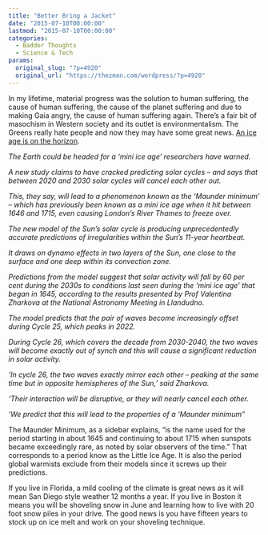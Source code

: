 ```yaml
---
title: "Better Bring a Jacket"
date: "2015-07-10T00:00:00"
lastmod: "2015-07-10T00:00:00"
categories:
  - Badder Thoughts
  - Science & Tech
params:
  original_slug: "?p=4920"
  original_url: "https://thezman.com/wordpress/?p=4920"
---
```


In my lifetime, material progress was the solution to human suffering,
the cause of human suffering, the cause of the planet suffering and due
to making Gaia angry, the cause of human suffering again. There’s a fair
bit of masochism in Western society and its outlet is environmentalism.
The Greens really hate people and now they may have some great news. <a
href="http://www.dailymail.co.uk/sciencetech/article-3156594/Is-mini-ICE-AGE-way-Scientists-warn-sun-sleep-2020-cause-temperatures-plummet.html"
rel="noopener" target="_blank">An ice age is on the horizon</a>.

*The Earth could be headed for a ‘mini ice age’ researchers have
warned.*

*A new study claims to have cracked predicting solar cycles – and says
that between 2020 and 2030 solar cycles will cancel each other out.*

*This, they say, will lead to a phenomenon known as the ‘Maunder
minimum’ – which has previously been known as a mini ice age when it hit
between 1646 and 1715, even causing London’s River Thames to freeze
over.*

*The new model of the Sun’s solar cycle is producing unprecedentedly
accurate predictions of irregularities within the Sun’s 11-year
heartbeat.*

*It draws on dynamo effects in two layers of the Sun, one close to the
surface and one deep within its convection zone.*

*Predictions from the model suggest that solar activity will fall by 60
per cent during the 2030s to conditions last seen during the ‘mini ice
age’ that began in 1645, according to the results presented by Prof
Valentina Zharkova at the National Astronomy Meeting in Llandudno.*

*The model predicts that the pair of waves become increasingly offset
during Cycle 25, which peaks in 2022.*

*During Cycle 26, which covers the decade from 2030-2040, the two waves
will become exactly out of synch and this will cause a significant
reduction in solar activity.*

*‘In cycle 26, the two waves exactly mirror each other – peaking at the
same time but in opposite hemispheres of the Sun,’ said Zharkova.*

*‘Their interaction will be disruptive, or they will nearly cancel each
other.*

*‘We predict that this will lead to the properties of a ‘Maunder
minimum”*

The Maunder Minimum, as a sidebar explains, “is the name used for the
period starting in about 1645 and continuing to about 1715 when sunspots
became exceedingly rare, as noted by solar observers of the time.” That
corresponds to a period know as the Little Ice Age. It is also the
period global warmists exclude from their models since it screws up
their predictions.

If you live in Florida, a mild cooling of the climate is great news as
it will mean San Diego style weather 12 months a year. If you live in
Boston it means you will be shoveling snow in June and learning how to
live with 20 foot snow piles in your drive. The good news is you have
fifteen years to stock up on ice melt and work on your shoveling
technique.
